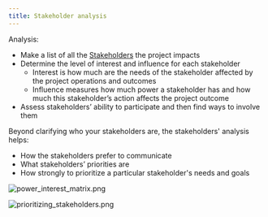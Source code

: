 ```yaml
---
title: Stakeholder analysis
---
```

Analysis:
- Make a list of all the [Stakeholders](danielesalvatore/project-management/foundations-of-project-management/actors/stakeholders.md) the project impacts
- Determine the level of interest and influence for each stakeholder
    - Interest is how much are the needs of the stakeholder affected by the project operations and outcomes
    - Influence measures how much power a stakeholder has and how much this stakeholder’s action affects the project outcome
- Assess stakeholders’ ability to participate and then find ways to involve them

Beyond clarifying who your stakeholders are, the stakeholders' analysis helps:
- How the stakeholders prefer to communicate
- What stakeholders’ priorities are
- How strongly to prioritize a particular stakeholder's needs and goals

![power_interest_matrix.png](None)


![prioritizing_stakeholders.png](None)